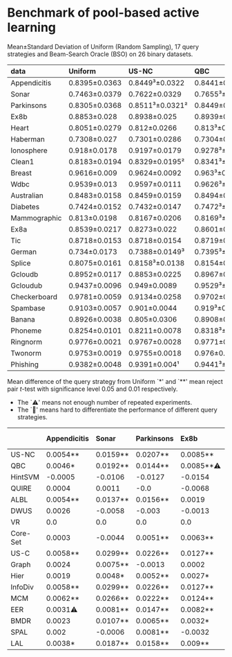 # Benchmark of pool-based active learning

Mean±Standard Deviation of Uniform (Random Sampling), 17 query strategies and Beam-Search Oracle (BSO) on 26 binary datasets.

| data         | Uniform       | US-NC           | QBC             | HintSVM        | QUIRE          | ALBL           | DWUS           | VR              | Core-Set        | US-C            | Graph          | Hier            | InfoDiv       | MCM             | EER            | BMDR           | SPAL           | LAL             | nan           |
|:-------------|:--------------|:----------------|:----------------|:---------------|:---------------|:---------------|:---------------|:----------------|:----------------|:----------------|:---------------|:----------------|:--------------|:----------------|:---------------|:---------------|:---------------|:----------------|:--------------|
| Appendicitis | 0.8395±0.0363 | 0.8449³±0.0322  | 0.8441±0.0334   | 0.839±0.0322   | 0.8399±0.0344  | 0.8449±0.0316² | 0.8421±0.0324  | 0.8395±0.0363   | 0.8398±0.0327   | 0.8454²±0.0333  | 0.8419±0.0317³ | 0.8414±0.0295¹  | 0.8454±0.0333 | 0.8457¹±0.0334  | 0.8426±0.0364  | 0.8418±0.033   | 0.8415±0.032   | 0.8433±0.0339   | 0.8837±0.0295 |
| Sonar        | 0.7463±0.0379 | 0.7622±0.0329   | 0.7655³±0.0309² | 0.7357±0.0366  | 0.7475±0.0365  | 0.76±0.0332    | 0.7405±0.0388  | 0.7463±0.0379   | 0.742±0.0353    | 0.7762¹±0.0313³ | 0.7538±0.0352  | 0.7511±0.0375   | 0.7762±0.0313 | 0.773²±0.0305¹  | 0.7544±0.0341  | 0.7571±0.037   | 0.7458±0.032   | 0.7651±0.0321   | 0.884±0.0284  |
| Parkinsons   | 0.8305±0.0368 | 0.8511³±0.0321² | 0.8449±0.0348   | 0.8178±0.0389  | 0.8305±0.0364  | 0.8461±0.0333³ | 0.8274±0.0392  | 0.8305±0.0368   | 0.8356±0.0346   | 0.8531¹±0.0343  | 0.8291±0.0345  | 0.8357±0.0347   | 0.8531±0.0343 | 0.8527²±0.0341  | 0.8451±0.0334  | 0.8369±0.0357  | 0.8385±0.0355  | 0.8463±0.0313¹  | 0.8828±0.0319 |
| Ex8b         | 0.8853±0.028  | 0.8938±0.025    | 0.8939±0.0255   | 0.8699±0.0328  | 0.8785±0.0333  | 0.8873±0.0259  | 0.884±0.0262   | 0.8853±0.028    | 0.8916±0.0257   | 0.8981¹±0.0245² | 0.8856±0.0262  | 0.888±0.0257    | 0.8981±0.0245 | 0.8978²±0.0242¹ | 0.8936±0.0258  | 0.8885±0.0273  | 0.8821±0.0293  | 0.8943³±0.0245³ | 0.9376±0.0182 |
| Heart        | 0.8051±0.0279 | 0.812±0.0266    | 0.813³±0.0265   | 0.8039±0.028   | 0.8103±0.0268  | 0.8118±0.0274  | 0.8057±0.0288  | 0.8051±0.0279   | 0.8105±0.026²   | 0.8157¹±0.0262³ | 0.8054±0.0274  | 0.8075±0.0276   | 0.8157±0.0262 | 0.8154²±0.0269  | 0.8085±0.0253¹ | 0.8065±0.0267  | 0.8097±0.0268  | 0.8124±0.0267   | 0.893±0.0247  |
| Haberman     | 0.7308±0.027  | 0.7301±0.0286   | 0.7304±0.0274³  | 0.7259±0.0282  | 0.7244±0.029   | 0.7298±0.0274  | 0.7312²±0.0292 | 0.7308±0.0268¹  | 0.7267±0.028    | 0.7295±0.0287   | 0.7301±0.0276  | 0.73±0.028      | 0.7295±0.0287 | 0.7291±0.0282   | 0.7311³±0.0284 | 0.7319¹±0.0293 | 0.7302±0.0277  | 0.7308±0.0268²  | 0.7896±0.0305 |
| Ionosphere   | 0.918±0.0178  | 0.9197±0.0179   | 0.9278³±0.0163  | 0.8964±0.0244  | 0.9015±0.0211  | 0.9206±0.0155³ | 0.8793±0.0486  | 0.918±0.0178    | 0.9134±0.0166   | 0.93¹±0.0154²   | 0.9162±0.0189  | 0.9204±0.0175   | 0.93±0.0154   | 0.9296²±0.0159  | 0.9249±0.0159  | 0.8934±0.032   | 0.9232±0.0158  | 0.9265±0.0144¹  | 0.9545±0.0142 |
| Clean1       | 0.8183±0.0194 | 0.8329±0.0195²  | 0.8341³±0.02³   | 0.7695±0.0325  | 0.818±0.0218   | 0.8266±0.0224  | 0.8183±0.0194¹ | TLE             | 0.7897±0.0249   | 0.8425¹±0.0214  | 0.8105±0.0241  | 0.8183±0.0235   | 0.8425±0.0214 | 0.8412²±0.0218  | 0.8216±0.0219  | 0.8156±0.0219  | 0.8±0.0244     | 0.8335±0.0211   | 0.9219±0.0169 |
| Breast       | 0.9616±0.009  | 0.9624±0.0092   | 0.963³±0.009    | 0.9623±0.009   | 0.9623±0.009   | 0.9624±0.009   | 0.9604±0.009   | 0.9582±0.0099   | 0.9626±0.009    | 0.9632¹±0.0091  | 0.9614±0.0087¹ | 0.9615±0.0089³  | 0.9632±0.0091 | 0.9631²±0.009   | 0.9629±0.009   | 0.9616±0.0087² | 0.9629±0.0089  | 0.9585±0.0098   | 0.976±0.0067  |
| Wdbc         | 0.9539±0.013  | 0.9597±0.0111   | 0.9626³±0.0107  | 0.9558±0.0111  | 0.9583±0.0103² | 0.9612±0.0102¹ | 0.9504±0.0157  | 0.9539±0.013    | 0.9586±0.0105   | 0.9652¹±0.0103³ | 0.954±0.0123   | 0.9565±0.0107   | 0.9652±0.0103 | 0.965²±0.0104   | 0.9622±0.0107  | 0.9512±0.0127  | 0.9572±0.0113  | 0.9613±0.0106   | 0.9841±0.0065 |
| Australian   | 0.8483±0.0158 | 0.8459±0.0159   | 0.8494±0.0159   | 0.8444±0.017   | 0.8476±0.0158  | 0.8486±0.0166  | 0.8473±0.0152¹ | 0.8483±0.0158   | 0.8478±0.0158   | 0.8504¹±0.0157³ | 0.8469±0.0171  | 0.8487±0.0159   | 0.8504±0.0157 | 0.8504²±0.0162  | 0.8472±0.0161  | 0.8473±0.0158  | 0.8504³±0.0158 | 0.8483±0.0155²  | 0.9046±0.0148 |
| Diabetes     | 0.7424±0.0152 | 0.7432±0.0147   | 0.7472³±0.0141² | 0.7456±0.0152  | 0.747±0.0141³  | 0.7443±0.0152  | 0.7227±0.0188  | 0.7424±0.0152   | 0.7491¹±0.0138¹ | 0.7479²±0.0153  | 0.7424±0.0154  | 0.7434±0.0154   | 0.7479±0.0153 | 0.7471±0.0147   | 0.7457±0.0152  | 0.7423±0.0154  | 0.7465±0.0144  | 0.7462±0.0147   | 0.8257±0.017  |
| Mammographic | 0.813±0.0198  | 0.8167±0.0206   | 0.8169³±0.0206  | 0.8105±0.0208  | 0.8158±0.0192² | 0.8163±0.0189¹ | 0.7999±0.0214  | 0.8128±0.0193³  | 0.8162±0.0193   | 0.8177²±0.0195  | 0.8125±0.0205  | 0.8146±0.02     | 0.8177±0.0195 | 0.8178¹±0.0194  | 0.8165±0.0199  | 0.8135±0.0201  | 0.8139±0.0204  | 0.8151±0.0204   | 0.8503±0.0197 |
| Ex8a         | 0.8539±0.0217 | 0.8273±0.022    | 0.8601±0.0161¹  | 0.8136±0.0327  | 0.8072±0.0379  | 0.8407±0.0196  | 0.7911±0.0346  | 0.8539±0.0217   | 0.854±0.0201    | 0.8788¹±0.0176³ | 0.8504±0.02    | 0.8603³±0.0215  | 0.8788±0.0176 | 0.8766²±0.0172² | 0.8504±0.0216  | 0.8531±0.0199  | 0.8552±0.0204  | 0.8342±0.0189   | 0.8828±0.0203 |
| Tic          | 0.8718±0.0153 | 0.8718±0.0154   | 0.8719±0.0157   | 0.8719±0.0153  | 0.8699±0.0148² | 0.8718±0.0152  | 0.871±0.0146¹  | 0.8718±0.0153   | 0.8716±0.0149³  | 0.872¹±0.0158   | 0.872²±0.0155  | 0.8719±0.0153   | 0.872±0.0158  | 0.872³±0.0159   | 0.8719±0.0157  | 0.8719±0.0152  | 0.8712±0.015   | 0.872±0.0159    | 0.9077±0.0227 |
| German       | 0.734±0.0173  | 0.7388±0.0149³  | 0.7395³±0.0144¹ | 0.7305±0.0167  | 0.7357±0.0156  | 0.7366±0.0144² | 0.7268±0.016   | 0.734±0.0173    | 0.7365±0.0152   | 0.7417¹±0.0154  | 0.7353±0.0154  | 0.7349±0.0163   | 0.7417±0.0154 | 0.741²±0.0156   | 0.738±0.0158   | 0.7347±0.0161  | 0.7364±0.0152  | 0.7392±0.0153   | 0.8208±0.0201 |
| Splice       | 0.8075±0.0161 | 0.8158³±0.0138  | 0.8154±0.0135   | 0.7783±0.0253  | 0.8044±0.0159  | 0.8112±0.0144  | 0.7578±0.0266  | 0.8075±0.0161   | 0.7518±0.0276   | 0.8229²±0.013²  | 0.7818±0.0133³ | 0.8075±0.0142   | 0.8229±0.013  | 0.8234¹±0.0127¹ | 0.8075±0.0143  | 0.7985±0.0156  | 0.8007±0.0149  | 0.806±0.0153    | 0.9102±0.0118 |
| Gcloudb      | 0.8952±0.0117 | 0.8853±0.0225   | 0.8967±0.0106²  | 0.8748±0.018   | 0.8776±0.0193  | 0.8968³±0.0108 | 0.8856±0.0188  | 0.8952±0.0117   | 0.892±0.0118    | 0.8981¹±0.0109  | 0.8937±0.0114  | 0.895±0.0115    | 0.8981±0.0109 | 0.8979²±0.0107³ | 0.8944±0.0114  | 0.8952±0.0111  | 0.893±0.0112   | 0.8946±0.0105¹  | 0.9091±0.0109 |
| Gcloudub     | 0.9437±0.0096 | 0.949±0.0089    | 0.9529³±0.0082² | 0.8955±0.0244  | 0.9329±0.0121  | 0.9382±0.0119  | 0.9364±0.0104  | 0.9437±0.0096   | 0.8929±0.0181   | 0.956¹±0.0082³  | 0.9434±0.0093  | 0.9475±0.0086   | 0.956±0.0082  | 0.9553²±0.0081¹ | 0.9388±0.0103  | 0.9384±0.0108  | 0.9075±0.0357  | 0.9473±0.0084   | 0.9683±0.0078 |
| Checkerboard | 0.9781±0.0059 | 0.9134±0.0258   | 0.9702±0.0123   | 0.9242±0.0152  | 0.9437±0.0189  | 0.9679±0.0082  | 0.9045±0.0268  | 0.9781±0.0059   | 0.9874¹±0.0031¹ | 0.9847²±0.0062  | 0.9737±0.006   | 0.9785±0.0069   | 0.9847±0.0062 | 0.9847³±0.006   | 0.984±0.0051³  | 0.9832±0.0046² | error          | 0.9641±0.0104   | 0.9972±0.0036 |
| Spambase     | 0.9103±0.0057 | 0.901±0.0044    | 0.919³±0.0042²  | 0.8985±0.008   | error          | 0.9162±0.0033¹ | 0.9103±0.0057  | TLE             | 0.9052±0.0073   | 0.9205¹±0.0043³ | 0.9073±0.0051  | 0.9122±0.0047   | 0.9205±0.0043 | 0.92²±0.0043    | TLE            | TLE            | TLE            | 0.9062±0.0053   | TLE           |
| Banana       | 0.8926±0.0038 | 0.805±0.0306    | 0.8908±0.0059   | 0.851±0.0173   | 0.8299±0.0126  | 0.8851±0.0066  | 0.8164±0.0122  | 0.8925³±0.0038³ | 0.893¹±0.0048   | 0.8787±0.0219   | 0.8848±0.0039  | 0.8929²±0.0035¹ | 0.8787±0.0219 | 0.8754±0.0202   | TLE            | TLE            | TLE            | 0.8923±0.0037²  | TLE           |
| Phoneme      | 0.8254±0.0101 | 0.8211±0.0078   | 0.8318³±0.0063  | 0.8083±0.0101  | 0.8183±0.0068  | 0.8247±0.0071  | 0.8137±0.008   | TLE             | 0.824±0.0059²   | 0.8355²±0.0063  | 0.8209±0.0079  | 0.83±0.0062³    | 0.8355±0.0063 | 0.8359¹±0.0055¹ | TLE            | TLE            | TLE            | 0.8242±0.0121   | TLE           |
| Ringnorm     | 0.9776±0.0021 | 0.9767±0.0028   | 0.9771±0.0026³  | 0.9715±0.0053  | TLE            | 0.9769±0.0023¹ | 0.9346±0.0101  | TLE             | 0.9477±0.019    | 0.9786¹±0.0026  | 0.9711±0.0023² | 0.9766±0.0026   | 0.9786±0.0026 | 0.9782²±0.0026  | TLE            | TLE            | TLE            | 0.978³±0.0026   | TLE           |
| Twonorm      | 0.9753±0.0019 | 0.9755±0.0018   | 0.976±0.0017    | 0.9736±0.0013¹ | TLE            | 0.9752±0.0017  | 0.9731±0.002   | TLE             | 0.9755±0.0017   | 0.9764¹±0.0017  | 0.9754±0.002   | 0.9752±0.0016²  | 0.9764±0.0017 | 0.9763²±0.0017  | TLE            | TLE            | TLE            | 0.9761³±0.0016³ | TLE           |
| Phishing     | 0.9382±0.0048 | 0.9391±0.004¹   | 0.9441³±0.0042² | 0.9296±0.0052  | TLE            | 0.942±0.0043³  | 0.8923±0.0105  | TLE             | 0.9406±0.0043   | 0.946¹±0.0049   | 0.9327±0.0053  | 0.938±0.0049    | 0.946±0.0049  | 0.9449²±0.0047  | TLE            | TLE            | TLE            | 0.9429±0.0045   | TLE           |# Usefulness of query strategies

Mean difference of the query strategy from Uniform
\`*' and \`**' mean reject pair $t$-test with significance level $0.05$ and $0.01$ respectively.

- The `⚠️' means not enough number of repeated experiments.
- The `🤔' means hard to differentiate the performance of different query strategies.

|          | Appendicitis   | Sonar    | Parkinsons   | Ex8b      | Heart    |   Haberman | Ionosphere🤔   | Clean1🤔   | Breast   | Wdbc🤔    | Australian   | Diabetes   | Mammographic   | Ex8a🤔   |     Tic | German   | Splice🤔   | Gcloudb🤔   | Gcloudub🤔   | Checkerboard🤔   | Spambase   | Banana🤔   | Phoneme   | Ringnorm🤔   | Twonorm   | Phishing   |
|:---------|:---------------|:---------|:-------------|:----------|:---------|-----------:|:---------------|:-----------|:---------|:----------|:-------------|:-----------|:---------------|:---------|--------:|:---------|:-----------|:------------|:-------------|:-----------------|:-----------|:-----------|:----------|:-------------|:----------|:-----------|
| US-NC    | 0.0054**       | 0.0159** | 0.0207**     | 0.0085**  | 0.007**  |    -0.0008 | 0.0017         | 0.0146**⚠️  | 0.0008** | 0.0058**  | -0.0025      | 0.0008     | 0.0037**       | -0.0266  |  0      | 0.0048** | 0.0083**   | -0.0099⚠️    | 0.0053**     | -0.0647          | -0.0093    | -0.0875    | -0.0043   | -0.0009      | 0.0002    | 0.0009     |
| QBC      | 0.0046*        | 0.0192** | 0.0144**     | 0.0085**⚠️ | 0.008**  |    -0.0004 | 0.0098**       | 0.0157**⚠️  | 0.0015** | 0.0088**  | 0.0011       | 0.0048**   | 0.0039**       | 0.0062** |  0.0001 | 0.0055** | 0.0078**   | 0.0015**    | 0.0092**     | -0.0079          | 0.0087**   | -0.0017    | 0.0064**  | -0.0005      | 0.0007**  | 0.0059**   |
| HintSVM  | -0.0005        | -0.0106  | -0.0127      | -0.0154   | -0.0012  |    -0.0049 | -0.0216        | -0.0489    | 0.0007** | 0.002**   | -0.0039      | 0.0032**   | -0.0025        | -0.0403  |  0.0001 | -0.0035  | -0.0292    | -0.0204⚠️    | -0.0482      | -0.0539⚠️         | -0.0118    | -0.0415    | -0.0171   | -0.0061      | -0.0017   | -0.0086    |
| QUIRE    | 0.0004         | 0.0011   | -0.0         | -0.0068   | 0.0053** |    -0.0065 | -0.0165        | -0.0003    | 0.0007** | 0.0044**  | -0.0008      | 0.0046**   | 0.0028**       | -0.0467  | -0.0019 | 0.0017*  | -0.0031    | -0.0176⚠️    | -0.0108      | -0.0344⚠️         |            | -0.0627    | -0.0071   |              |           |            |
| ALBL     | 0.0054**       | 0.0137** | 0.0156**     | 0.0019    | 0.0068** |    -0.001  | 0.0026*        | 0.0083**⚠️  | 0.0009** | 0.0073**  | 0.0003       | 0.0019*    | 0.0033**       | -0.0132  |  0      | 0.0026** | 0.0036**   | 0.0016**    | -0.0055      | -0.0102          | 0.0059**   | -0.0074    | -0.0007   | -0.0007      | -0.0001   | 0.0038**   |
| DWUS     | 0.0026         | -0.0058  | -0.003       | -0.0013   | 0.0006   |     0.0004 | -0.0387⚠️       | 0.0        | -0.0012  | -0.0035⚠️  | -0.001       | -0.0197    | -0.0131        | -0.0627  | -0.0008 | -0.0072  | -0.0498    | -0.0096⚠️    | -0.0073      | -0.0736⚠️         | -0.0       | -0.0761    | -0.0117   | -0.043       | -0.0022   | -0.046     |
| VR       | 0.0            | 0.0      | 0.0          | 0.0       | 0.0      |    -0.0001 | 0.0            |            | -0.0034  | 0.0⚠️      | 0.0          | 0.0        | -0.0002        | 0.0      |  0      | 0.0      | 0.0        | 0.0         | 0.0          | 0.0              |            | -0.0       |           |              |           |            |
| Core-Set | 0.0003         | -0.0044  | 0.0051**     | 0.0063**  | 0.0054** |    -0.0041 | -0.0046        | -0.0286    | 0.001**  | 0.0047**⚠️ | -0.0006      | 0.0067**   | 0.0032**       | 0.0001   | -0.0002 | 0.0025** | -0.0557    | -0.0032     | -0.0508      | 0.0093**         | -0.005     | 0.0005     | -0.0014   | -0.0299      | 0.0002    | 0.0024**   |
| US-C     | 0.0058**       | 0.0299** | 0.0226**     | 0.0127**  | 0.0107** |    -0.0014 | 0.012**        | 0.0242**   | 0.0016** | 0.0113**  | 0.0021**     | 0.0054**   | 0.0047**       | 0.0249** |  0.0001 | 0.0077** | 0.0154**   | 0.0029**    | 0.0123**     | 0.0066**         | 0.0102**   | -0.0139⚠️   | 0.0101**  | 0.001**      | 0.0011**  | 0.0078**   |
| Graph    | 0.0024         | 0.0075** | -0.0013      | 0.0002    | 0.0004   |    -0.0008 | -0.0018        | -0.0078    | -0.0002  | 0.0001    | -0.0014      | -0.0       | -0.0005        | -0.0035  |  0.0002 | 0.0013   | -0.0257    | -0.0015     | -0.0003      | -0.0044          | -0.003     | -0.0078    | -0.0045   | -0.0065      | 0.0001    | -0.0055    |
| Hier     | 0.0019         | 0.0048*  | 0.0052**     | 0.0027*   | 0.0025   |    -0.0008 | 0.0024*        | -0.0       | -0.0     | 0.0026**  | 0.0004       | 0.001      | 0.0016*        | 0.0064** |  0.0001 | 0.0009   | -0.0       | -0.0002     | 0.0038**     | 0.0004⚠️          | 0.0019*    | 0.0003     | 0.0046*   | -0.001       | -0.0001   | -0.0002    |
| InfoDiv  | 0.0058**       | 0.0299** | 0.0226**     | 0.0127**  | 0.0107** |    -0.0014 | 0.012**        | 0.0242**   | 0.0016** | 0.0113**  | 0.0021**     | 0.0054**   | 0.0047**       | 0.0249** |  0.0001 | 0.0077** | 0.0154**   | 0.0029**    | 0.0123**     | 0.0066**         | 0.0102**   | -0.0139⚠️   | 0.0101**  | 0.001**      | 0.0011**  | 0.0078**   |
| MCM      | 0.0062**       | 0.0266** | 0.0222**     | 0.0124**  | 0.0104** |    -0.0017 | 0.0116**       | 0.0229**   | 0.0016** | 0.0111**  | 0.0021**     | 0.0047**   | 0.0048**       | 0.0227** |  0.0002 | 0.007**  | 0.0159**   | 0.0027**    | 0.0116**     | 0.0066**⚠️        | 0.0097**   | -0.0171⚠️   | 0.0105**  | 0.0006*      | 0.001**   | 0.0067**   |
| EER      | 0.0031⚠️        | 0.0081** | 0.0147**     | 0.0082**  | 0.0035*  |     0.0003 | 0.0069**       | 0.0033*⚠️   | 0.0013** | 0.0084**  | -0.0012      | 0.0032**   | 0.0035**       | -0.0035  |  0.0001 | 0.004**  | -0.0       | -0.0008     | -0.0049      | 0.0059**⚠️        |            |            |           |              |           |            |
| BMDR     | 0.0023         | 0.0107** | 0.0065**     | 0.0032*   | 0.0014   |     0.0011 | -0.0246        | -0.0027    | 0.0001   | -0.0026   | -0.001       | -0.0002    | 0.0005         | -0.0008  |  0.0001 | 0.0007   | -0.009     | -0.0⚠️       | -0.0053      | 0.0051**         |            |            |           |              |           |            |
| SPAL     | 0.002          | -0.0006  | 0.0081**     | -0.0032   | 0.0046** |    -0.0006 | 0.0052**       | -0.0184    | 0.0014** | 0.0033**⚠️ | 0.0021**     | 0.004**    | 0.0009         | 0.0013   | -0.0006 | 0.0024** | -0.0069    | -0.0022     | -0.0362      |                  |            |            |           |              |           |            |
| LAL      | 0.0038*        | 0.0187** | 0.0158**     | 0.009**   | 0.0073** |    -0.0001 | 0.0085**       | 0.0152**   | -0.003   | 0.0074**  | -0.0         | 0.0037**   | 0.0021*        | -0.0197  |  0.0002 | 0.0052** | -0.0016    | -0.0006     | 0.0036**     | -0.0139⚠️         | -0.0041    | -0.0002    | -0.0012   | 0.0004       | 0.0008**  | 0.0047**   |